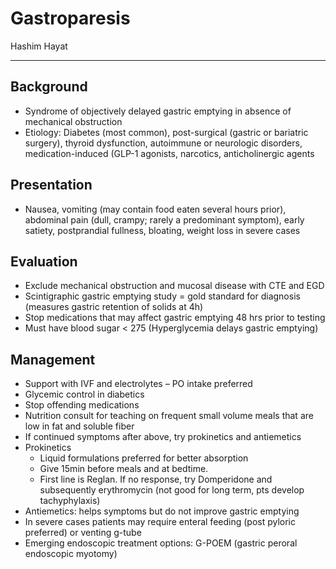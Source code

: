 # Gastroparesis

Hashim Hayat

---

## Background

- Syndrome of objectively delayed gastric emptying in absence of
    mechanical obstruction
- Etiology: Diabetes (most common), post-surgical (gastric or
    bariatric surgery), thyroid dysfunction, autoimmune or neurologic
    disorders, medication-induced (GLP-1 agonists, narcotics,
    anticholinergic agents

## Presentation

- Nausea, vomiting (may contain food eaten several hours prior),
    abdominal pain (dull, crampy; rarely a predominant symptom), early
    satiety, postprandial fullness, bloating, weight loss in severe
    cases

## Evaluation

- Exclude mechanical obstruction and mucosal disease with CTE and EGD
- Scintigraphic gastric emptying study = gold standard for diagnosis
    (measures gastric retention of solids at 4h)
- Stop medications that may affect gastric emptying 48 hrs prior to
    testing
- Must have blood sugar \< 275 (Hyperglycemia delays gastric emptying)

## Management

- Support with IVF and electrolytes – PO intake preferred
- Glycemic control in diabetics
- Stop offending medications
- Nutrition consult for teaching on frequent small volume meals that
    are low in fat and soluble fiber
- If continued symptoms after above, try prokinetics and antiemetics
- Prokinetics
    - Liquid formulations preferred for better absorption
    - Give 15min before meals and at bedtime.
    - First line is Reglan. If no response, try Domperidone and
        subsequently erythromycin (not good for long term, pts develop
        tachyphylaxis)
- Antiemetics: helps symptoms but do not improve gastric emptying
- In severe cases patients may require enteral feeding (post pyloric
    preferred) or venting g-tube
- Emerging endoscopic treatment options: G-POEM (gastric peroral
    endoscopic myotomy)
